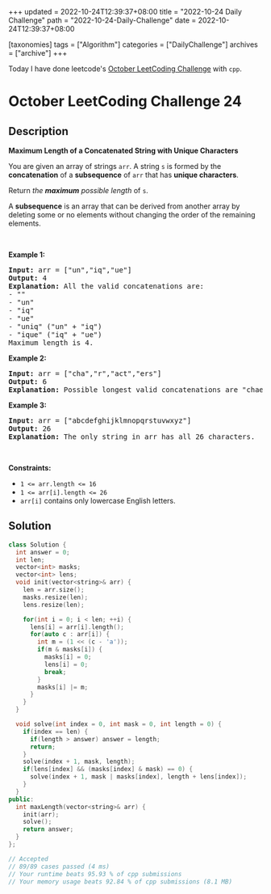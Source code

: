 +++
updated = 2022-10-24T12:39:37+08:00
title = "2022-10-24 Daily Challenge"
path = "2022-10-24-Daily-Challenge"
date = 2022-10-24T12:39:37+08:00

[taxonomies]
tags = ["Algorithm"]
categories = ["DailyChallenge"]
archives = ["archive"]
+++

Today I have done leetcode's [October LeetCoding Challenge](https://leetcode.com/problems/maximum-length-of-a-concatenated-string-with-unique-characters/) with `cpp`.

<!-- more -->

# October LeetCoding Challenge 24

## Description

**Maximum Length of a Concatenated String with Unique Characters**

<p>You are given an array of strings <code>arr</code>. A string <code>s</code> is formed by the <strong>concatenation</strong> of a <strong>subsequence</strong> of <code>arr</code> that has <strong>unique characters</strong>.</p>

<p>Return <em>the <strong>maximum</strong> possible length</em> of <code>s</code>.</p>

<p>A <strong>subsequence</strong> is an array that can be derived from another array by deleting some or no elements without changing the order of the remaining elements.</p>

<p>&nbsp;</p>
<p><strong class="example">Example 1:</strong></p>

<pre>
<strong>Input:</strong> arr = [&quot;un&quot;,&quot;iq&quot;,&quot;ue&quot;]
<strong>Output:</strong> 4
<strong>Explanation:</strong> All the valid concatenations are:
- &quot;&quot;
- &quot;un&quot;
- &quot;iq&quot;
- &quot;ue&quot;
- &quot;uniq&quot; (&quot;un&quot; + &quot;iq&quot;)
- &quot;ique&quot; (&quot;iq&quot; + &quot;ue&quot;)
Maximum length is 4.
</pre>

<p><strong class="example">Example 2:</strong></p>

<pre>
<strong>Input:</strong> arr = [&quot;cha&quot;,&quot;r&quot;,&quot;act&quot;,&quot;ers&quot;]
<strong>Output:</strong> 6
<strong>Explanation:</strong> Possible longest valid concatenations are &quot;chaers&quot; (&quot;cha&quot; + &quot;ers&quot;) and &quot;acters&quot; (&quot;act&quot; + &quot;ers&quot;).
</pre>

<p><strong class="example">Example 3:</strong></p>

<pre>
<strong>Input:</strong> arr = [&quot;abcdefghijklmnopqrstuvwxyz&quot;]
<strong>Output:</strong> 26
<strong>Explanation:</strong> The only string in arr has all 26 characters.
</pre>

<p>&nbsp;</p>
<p><strong>Constraints:</strong></p>

<ul>
	<li><code>1 &lt;= arr.length &lt;= 16</code></li>
	<li><code>1 &lt;= arr[i].length &lt;= 26</code></li>
	<li><code>arr[i]</code> contains only lowercase English letters.</li>
</ul>


## Solution

``` cpp
class Solution {
  int answer = 0;
  int len;
  vector<int> masks;
  vector<int> lens;
  void init(vector<string>& arr) {
    len = arr.size();
    masks.resize(len);
    lens.resize(len);

    for(int i = 0; i < len; ++i) {
      lens[i] = arr[i].length();
      for(auto c : arr[i]) {
        int m = (1 << (c - 'a'));
        if(m & masks[i]) {
          masks[i] = 0;
          lens[i] = 0;
          break;
        }
        masks[i] |= m;
      }
    }
  }

  void solve(int index = 0, int mask = 0, int length = 0) {
    if(index == len) {
      if(length > answer) answer = length;
      return;
    }
    solve(index + 1, mask, length);
    if(lens[index] && (masks[index] & mask) == 0) {
      solve(index + 1, mask | masks[index], length + lens[index]);
    }
  }
public:
  int maxLength(vector<string>& arr) {
    init(arr);
    solve();
    return answer;
  }
};

// Accepted
// 89/89 cases passed (4 ms)
// Your runtime beats 95.93 % of cpp submissions
// Your memory usage beats 92.84 % of cpp submissions (8.1 MB)
```
